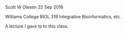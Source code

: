 Scott W Olesen
22 Sep 2016

Williams College
BIOL 319
Integrative Bioinformatics, etc.

A lecture I gave to to this class.
